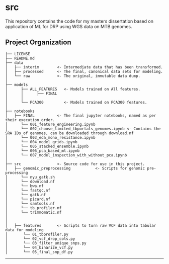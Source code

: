 src
==============================

This repository contains the code for my masters dissertation based on application of ML for DRP using WGS data on MTB genomes.


Project Organization
------------

    ├── LICENSE
    ├── README.md
    ├── data
    │   ├── interim        <- Intermediate data that has been transformed.
    │   ├── processed      <- The final, canonical data sets for modeling.
    │   └── raw            <- The original, immutable data dump.
    │
    ├── models             
    │      ├── ALL_FEATURES   <- Models trained on All features.
    │      │      ├── FINAL   
    │      │
    │      └── PCA300         <- Models trained on PCA300 features.
    │
    ├── notebooks          
    │   ├── FINAL          <- The final jupyter notebooks, named as per their execution order.
    │      └── 001_feature_engineering.ipynb
    │      └── 002_choose_limited_tbportals_genomes.ipynb <- Contains the SRA IDs of genomes, can be downloaded through download.nf
    │      └── 003_eda_mono_resistance.ipynb
    │      └── 004_model_grids.ipynb
    │      └── 005_stacked_ensemble.ipynb
    │      └── 006_pca_based_ml.ipynb
    │      └── 007_model_inspection_with_without_pca.ipynb
    │
    ├── src                <- Source code for use in this project.
    │   ├── genomic_preprocessing           <- Scripts for genomic pre-processing
    │      └── nyu_gatk.sh
    │      └── download.nf
    │      └── bwa.nf
    │      └── fastqc.nf
    │      └── gatk.nf
    │      └── picard.nf
    │      └── samtools.nf
    │      └── tb_profiler.nf
    │      └── trimmomatic.nf
    │   
    │   
    │   ├── features       <- Scripts to turn raw VCF data into tabular data for modeling
    │       └── 01_tbprofiler.py
    │       └── 02_vcf_drop_cols.py
    │       └── 03_filter_unique_snps.py
    │       └── 04_binarize_vcf.py
    │       └── 05_final_snp_df.py

--------

